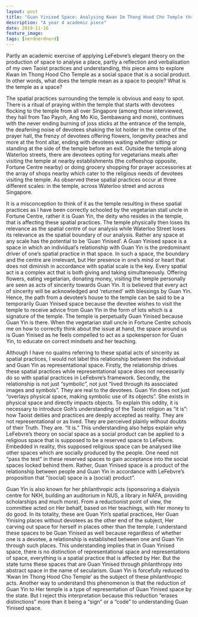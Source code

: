 ```yaml
---
layout: post
title: "Guan Yinised Space: Analysing Kwan Im Thong Hood Cho Temple through LeFebvre's Theory on the Production of Space"
description: "A year 4 academic piece"
date: 2019-11-16
feature_image: 
tags: [nerdnerdnerd]
---
```


Partly an academic exercise of applying LeFebvre’s elegant theory on the production of space to analyse a place, partly a reflection and verbalisation of my own Taoist practices and understanding, this piece aims to explore Kwan Im Thong Hood Cho Temple as a social space that is a social product. In other words, what does the temple mean as a space to people? What is the temple as a space?

<!--more--> 

The spatial practices surrounding the temple is obvious and easy to spot. There is a ritual of praying within the temple that starts with devotees flocking to the temple from all over Singapore (among those interviewed, they hail from Tao Payoh, Ang Mo Kio, Sembawang and more), continues with the never ending burning of joss sticks at the entrance of the temple, the deafening noise of devotees shaking the lot holder in the centre of the prayer hall, the frenzy of devotees offering flowers, longevity peaches and more at the front altar, ending with devotees waiting whether sitting or standing at the side of the temple before an exit. Outside the temple along Waterloo streets, there are devotees opting for vegetarians meals after visiting the temple at nearby establishments (the coffeeshop opposite, Fortune Centre nearby) or doing grocery shopping for prayer accessories at the array of shops nearby which cater to the religious needs of devotees visiting the temple. As observed these spatial practices occur at three different scales: in the temple, across Waterloo street and across Singapore. 

It is a misconception to think of it as the temple resulting in these spatial practices as I have been correctly schooled by the vegetarian stall uncle in Fortune Centre, rather it is Guan Yin, the deity who resides in the temple, that is affecting these spatial practices. The temple physically then loses its relevance as the spatial centre of our analysis while Waterloo Street loses its relevance as the spatial boundary of our analysis. Rather any space at any scale has the potential to be ‘Guan Yinised’. A Guan Yinised space is a space in which an individual’s relationship with Guan Yin is the predominant driver of one’s spatial practice in that space. In such a space, the boundary and the centre are irrelevant, but Her presence in one’s mind or heart that does not diminish in accordance with spatial scale is the key. Every spatial act is a complex act that is both giving and taking simultaneously. Offering flowers, eating vegetarian, donating money, visiting the temple personally are seen as acts of sincerity towards Guan Yin. It is believed that every act of sincerity will be acknowledged and ‘returned’ with blessings by Guan Yin. Hence, the path from a devotee’s house to the temple can be said to be a temporarily Guan Yinised space because the devotee wishes to visit the temple to receive advice from Guan Yin in the form of lots which is a signature of the temple. The temple is perpetually Guan Yinised because Guan Yin is there. When the vegetarian stall uncle in Fortune Centre schools me on how to correctly think about the issue at hand, the space around us is Guan Yinised as he feels compelled to act as a spokesperson for Guan Yin, to educate on correct mindsets and her teaching. 

Although I have no qualms referring to these spatial acts of sincerity as spatial practices, I would not label this relationship between the individual and Guan Yin as representational space. Firstly, the relationship drives these spatial practices while representational space does not necessarily do so with spatial practices in LeFebvre’s framework. Secondly, the relationship is not just “symbolic”, not just “lived through its associated images and symbols”. They are real to the devotees. Guan Yin does not just “overlays physical space, making symbolic use of its objects”.  She exists in physical space and directly impacts objects. To explain this oddity, it is necessary to introduce Goh’s understanding of the Taoist religion as “it is”: how Taoist deities and practices are deeply accepted as reality. They are not representational or as lived. They are perceived plainly without doubts of their Truth. They are. “It is.” This understanding also helps explain why LeFebvre’s theory on social space as a social product can be applied to a religious space that is supposed to be a reserved space to LeFebvre. Embedded in reality, this supposed religious space can be analysed like other spaces which are socially produced by the people. One need not “pass the test” in these reserved spaces to gain acceptance into the social spaces locked behind them. Rather, Guan Yinised space is a product of the relationship between people and Guan Yin in accordance with LeFebvre’s proposition that “(social) space is a (social) product”. 

Guan Yin is also known for her philanthropic acts (sponsoring a dialysis centre for NKH, building an auditorium in NUS, a library in NAFA, providing scholarships and much more). From a reductionist point of view, the committee acted on Her behalf, based on Her teachings, with Her money to do good.  In its totality, these are Guan Yin’s spatial practices, Her Guan Yinising places without devotees as the other end of the subject, Her carving out space for herself in places other than the temple. I understand these spaces to be Guan Yinised as well because regardless of whether one is a devotee, a relationship is established between one and Guan Yin through such places. This understanding implies that in Guan Yinised space, there is no distinction of representational space and representations of space, everything is a spatial practice that is affected by Her. But the state turns these spaces that are Guan Yinised through philanthropy into abstract space in the name of secularism. Guan Yin is forcefully reduced to ‘Kwan Im Thong Hood Cho Temple’ as the subject of these philanthropic acts. Another way to understand this phenomenon is that the reduction of Guan Yin to Her temple is a type of representation of Guan Yinised space by the state. But I reject this interpretation because this reduction “erases distinctions” more than it being a “sign” or a “code” to understanding Guan Yinised space. 
